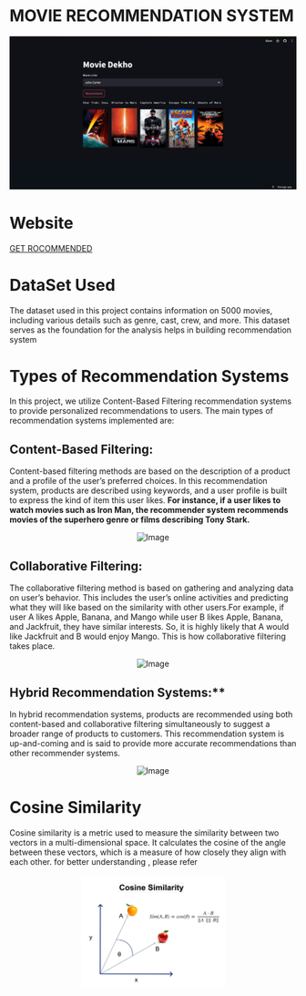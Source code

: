 # MOVIE RECOMMENDATION SYSTEM

![Website Screenshot](imgg.jpeg)

# Website

[GET ROCOMMENDED](https://movie-recommendation-system-6dsabbtei9kns3qby52xwx.streamlit.app/)

# DataSet Used

The dataset used in this project contains information on 5000 movies, including various details such as genre, cast, crew, and more. This dataset serves as the foundation for the analysis helps in building recommendation system

# Types of Recommendation Systems

In this project, we utilize Content-Based Filtering recommendation systems to provide personalized recommendations to users. 
The main types of recommendation systems implemented are:

## Content-Based Filtering:
Content-based filtering methods are based on the description of a product and a profile of the user’s preferred choices. In this recommendation system, products are described using keywords, and a user profile is built to express the kind of item this user likes.
**For instance, if a user likes to watch movies such as Iron Man, the recommender system recommends movies of the superhero genre or films describing Tony Stark.**

<p align="center">
<img src="https://miro.medium.com/v2/resize:fit:1400/format:webp/1*3YEZG1dEqvNz70h0uhP5Fg.png" alt="Image" width="50%" height="50%">
</p>
<!-- ![Image](https://miro.medium.com/v2/resize:fit:1400/format:webp/1*3YEZG1dEqvNz70h0uhP5Fg.png){:height="50%" width="50%"} -->


## Collaborative Filtering:
The collaborative filtering method is based on gathering and analyzing data on user’s behavior. This includes the user’s online activities and predicting what they will like based on the similarity with other users.For example, if user A likes Apple, Banana, and Mango while user B likes Apple, Banana, and Jackfruit, they have similar interests. So, it is highly likely that A would like Jackfruit and B would enjoy Mango. This is how collaborative filtering takes place.

<p align="center">
<img src="https://miro.medium.com/v2/resize:fit:1400/format:webp/1*SPE85ePd_aiJDO9RVbfbig.png" alt="Image" width="50%" height="50%">
<!-- ![Image](https://miro.medium.com/v2/resize:fit:1400/format:webp/1*SPE85ePd_aiJDO9RVbfbig.png){:height="50%" width="50%"} -->
</p>
   
## Hybrid Recommendation Systems:**
 In hybrid recommendation systems, products are recommended using both content-based and collaborative filtering simultaneously to suggest a broader range of products to customers. This recommendation system is up-and-coming and is said to provide more accurate recommendations than other recommender systems.

<p align="center">
<img src="https://miro.medium.com/v2/resize:fit:1400/format:webp/1*jBBeSKBQg4H7VslNT34f4w.png" alt="Image" width="50%" height="50%">
</p>
   
# Cosine Similarity

Cosine similarity is a metric used to measure the similarity between two vectors in a multi-dimensional space. It calculates the cosine of the angle between these vectors, which is a measure of how closely they align with each other. for better understanding , please refer

<p align="center">
  <img src="sim_ex.jpeg" alt="Image" width="50%" height="50%">
</p>

